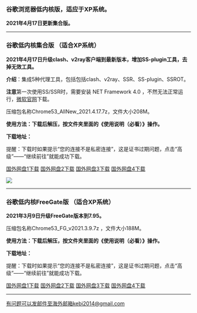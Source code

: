 ### 谷歌浏览器低内核版，适应于XP系统。

**2021年4月17日更新集合版。**

***

### 谷歌低内核集合版 （适合XP系统）

**2021年4月17日升级clash、v2ray客户端到最新版本，增加SS-plugin工具，去掉无效工具。**

**介绍**：集成5种代理工具，包括包括clash、v2ray、SSR、SS-plugin、SSROT。

**注意**第一次使用SS/SSR时，需要安装 NET Framework 4.0 ，不然无法正常运行，[微软官网](https://www.microsoft.com/zh-cn/download/details.aspx?id=17718)下载。

压缩包名称Chrome53_AllNew_2021.4.17.7z，文件大小208M。

**使用方法：下载后解压，按文件夹里面的《使用说明（必看）》操作。**

**下载地址：**

提醒：下载时如果提示“您的连接不是私密连接”，这是证书过期问题，点击“高级”——“继续前往”就能成功下载。

[国外网盘1下载](https://tr101.free4444.xyz/Chrome53_AllNew_2021.4.17.7z) 
[国外网盘2下载](https://tr61.free4444.xyz/Chrome53_AllNew_2021.4.17.7z) 
[国外网盘3下载](https://tr71.free4444.xyz/Chrome53_AllNew_2021.4.17.7z) 
[国外网盘4下载](https://tr91.free4444.xyz/Chrome53_AllNew_2021.4.17.7z) 

![](https://cdn.jsdelivr.net/gh/Alvin9999/pac2/softimag/chrome53-2.PNG)

***

### 谷歌低内核FreeGate版 （适合XP系统）

**2021年3月9日升级FreeGate版本到7.95。**

压缩包名称Chrome53_FG_v2021.3.9.7z ，文件大小188M。

**使用方法：下载后解压，按文件夹里面的《使用说明（必看）》操作。**

**下载地址：**

提醒：下载时如果提示“您的连接不是私密连接”，这是证书过期问题，点击“高级”——“继续前往”就能成功下载。

[国外网盘1下载](https://tr101.free4444.xyz/Chrome53_FG_v2021.3.9.7z) 
[国外网盘2下载](https://tr61.free4444.xyz/Chrome53_FG_v2021.3.9.7z) 
[国外网盘3下载](https://tr71.free4444.xyz/Chrome53_FG_v2021.3.9.7z) 
[国外网盘4下载](https://tr91.free4444.xyz/Chrome53_FG_v2021.3.9.7z) 


***


有问题可以发邮件至海外邮箱kebi2014@gmail.com
